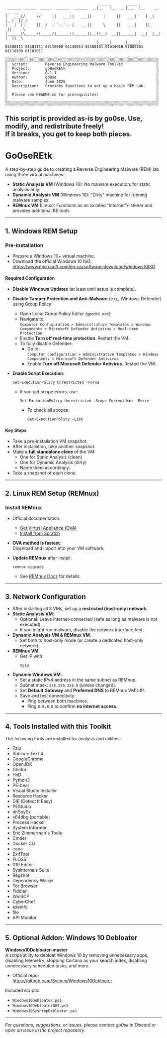```
                                          _____        _____                    
 ______  _____  _____  ______  ______  __|__   |__  __|___  |__    __    __  __ 
|   ___|/     \/     ||   ___||   ___||     |     ||   ___|    | _|  |_ |  |/ / 
|   |  ||     ||  /  | `-.`-. |   ___||     \     ||   ___|    ||_    _||     \ 
|______|\_____/|_____/|______||______||__|\__\  __||______|  __|  |__|  |__|\__\
                                         |_____|      |_____|                   
01100111 01101111 00110000 01110011 01100101 01010010 01000101 01110100 01101011

░░░░░░░░░░░░░░░░░░░░░░░░░░░░░░░░░░░░░░░░░░░░░░░░░░░░░░░░░░░░░░░░░░░░░
░  Script:        Reverse Engineering Malware Toolkit               ░
░  Project:       go0seREtk                                         ░
░  Version:       0.1.1                                             ░                                                             
░  Author:        go0se                                             ░
░  Date:          June 2025                                         ░
░  Description:   Provides functions to set up a basic REM Lab.     ░
░                                                                   ░
░  Please see README.md for prerequisites!                          ░
░                                                                   ░
░░░░░░░░░░░░░░░░░░░░░░░░░░░░░░░░░░░░░░░░░░░░░░░░░░░░░░░░░░░░░░░░░░░░░
```
This script is provided as-is by go0se. Use, modify, and redistribute freely!  
If it breaks, you get to keep both pieces.
---

# Go0seREtk

A step-by-step guide to creating a Reverse Engineering Malware (REM) lab using three virtual machines:

- **Static Analysis VM** (Windows 10): No malware execution; for static analysis only.
- **Dynamic Analysis VM** (Windows 10): "Dirty" machine for running malware samples.
- **REMnux VM** (Linux): Functions as an isolated "internet"/listener and provides additional RE tools.

---

## 1. Windows REM Setup

### Pre-installation

- Prepare a Windows 10+ virtual machine.
- Download the official Windows 10 ISO:  
  https://www.microsoft.com/en-us/software-download/windows10ISO

#### Required Configuration

- **Disable Windows Updates** (at least until setup is complete).
- **Disable Tamper Protection and Anti-Malware** (e.g., Windows Defender) using Group Policy:
  - Open Local Group Policy Editor (`gpedit.msc`)
  - Navigate to:  
    `Computer Configuration > Administrative Templates > Windows Components > Microsoft Defender Antivirus > Real-time Protection`
  - Enable **Turn off real-time protection**. Restart the VM.
  - To fully disable Defender:
    - Go to:  
      `Computer Configuration > Administrative Templates > Windows Components > Microsoft Defender Antivirus`
    - Enable **Turn off Microsoft Defender Antivirus**. Restart the VM.

- **Enable Script Execution**:
  ```
  Set-ExecutionPolicy Unrestricted -Force
  ```
  - If you get scope errors, use:
    ```
    Set-ExecutionPolicy Unrestricted -Scope CurrentUser -Force
    ```
    - To check all scopes:
      ```
      Get-ExecutionPolicy -List
      ```

#### Key Steps

- Take a pre-installation VM snapshot.
- After installation, take another snapshot.
- Make a **full standalone clone** of the VM:
  - One for Static Analysis (clean)
  - One for Dynamic Analysis (dirty)
  - Name them accordingly.
- Take a snapshot of each clone.

---

## 2. Linux REM Setup (REMnux)

### Install REMnux

- Official documentation:  
  - [Get Virtual Appliance (OVA)](https://docs.remnux.org/install-distro/get-virtual-appliance)
  - [Install from Scratch](https://docs.remnux.org/install-distro/install-from-scratch)

- **OVA method is fastest**:  
  Download and import into your VM software.

- **Update REMnux** after install:
  ```
  remnux upgrade
  ```
  - See [REMnux Docs](https://docs.remnux.org/) for details.

---

## 3. Network Configuration

- After installing all 3 VMs, set up a **restricted (host-only) network**.
- **Static Analysis VM**:  
  - Optional: Leave internet-connected (safe as long as malware is not executed).
  - If you might run malware, disable the network interface first.
- **Dynamic Analysis VM & REMnux VM**:
  - Set both to host-only mode (or create a dedicated host-only network).
- **REMnux VM**:
  - Get IP with:
    ```
    myip
    ```
- **Dynamic Windows VM**:
  - Set a static IPv4 address in the same subnet as REMnux.
  - Subnet mask: `255.255.255.0` (unless changed).
  - Set **Default Gateway** and **Preferred DNS** to REMnux VM's IP.
  - Save and test connectivity:
    - Ping between both machines.
    - Ping `8.8.8.8` to confirm **no internet access**.

---

## 4. Tools Installed with this Toolkit

The following tools are installed for analysis and utilities:

- 7zip  
- Sublime Text 4
- GoogleChrome  
- OpenJDK  
- Ghidra  
- HxD  
- Python3  
- PE-bear  
- Visual Studio Installer  
- Resource Hacker  
- DIE (Detect It Easy)  
- PEStudio  
- dnSpyEx  
- x64dbg (portable)  
- Process Hacker  
- System Informer
- Eric Zimmerman's Tools  
- Cmder  
- Docker CLI  
- capa  
- ExifTool  
- FLOSS  
- 010 Editor  
- Sysinternals Suite  
- Regshot  
- Dependency Walker  
- Tor Browser  
- Fiddler  
- WinSCP  
- CyberChef  
- exeinfo  
- file  
- API Monitor  

---

## 5. Optional Addon: Windows 10 Debloater

**Windows10Debloater-master**  
A script/utility to debloat Windows 10 by removing unnecessary apps, disabling telemetry, stopping Cortana as your search index, disabling unnecessary scheduled tasks, and more.

- Official repo:  
  https://github.com/Sycnex/Windows10Debloater

Included scripts:
- `Windows10Debloater.ps1`
- `Windows10DebloaterGUI.ps1`
- `Windows10SysPrepDebloater.ps1`

---

*For questions, suggestions, or issues, please contact go0se in Discord or open an issue in the project repository.*
